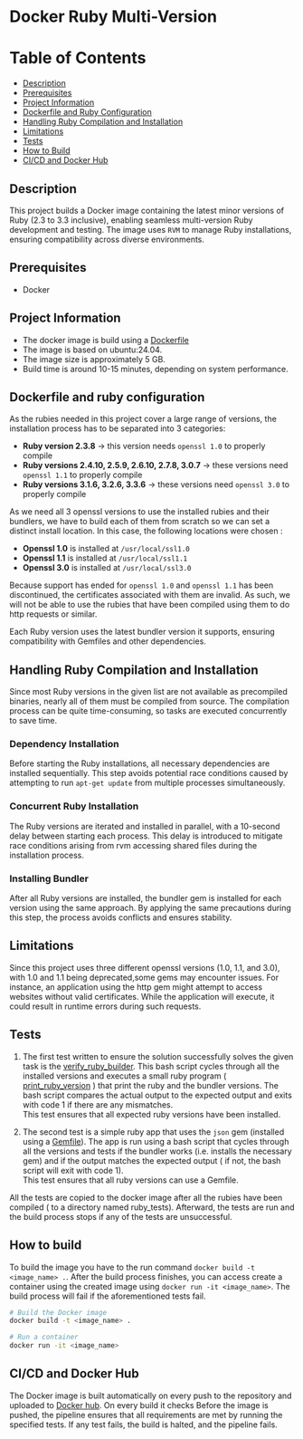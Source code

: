 # Docker Ruby Multi-Version

# Table of Contents
- [Description](#description)
- [Prerequisites](#prerequisites)
- [Project Information](#project-information)
- [Dockerfile and Ruby Configuration](#dockerfile-and-ruby-configuration)
- [Handling Ruby Compilation and Installation](#handling-ruby-compilation-and-installation)
- [Limitations](#limitations)
- [Tests](#tests)
- [How to Build](#how-to-build)
- [CI/CD and Docker Hub](#cicd-and-docker-hub)

## Description

This project builds a Docker image containing the latest minor versions of Ruby
(2.3 to 3.3 inclusive), enabling seamless multi-version Ruby development and testing.
The image uses `RVM` to manage Ruby installations, ensuring compatibility
across diverse environments.

## Prerequisites
- Docker

## Project Information
- The docker image is build using a [Dockerfile](./Dockerfile)
- The image is based on ubuntu:24.04.
- The image size is approximately 5 GB.
- Build time is around 10-15 minutes, depending on system performance.

## Dockerfile and ruby configuration
As the rubies needed in this project cover a large range of versions,
the installation process has to be separated into 3 categories:
- **Ruby version 2.3.8** -> this version needs `openssl 1.0` to properly compile
- **Ruby versions 2.4.10, 2.5.9, 2.6.10, 2.7.8, 3.0.7** -> these versions need `openssl 1.1` to properly compile
- **Ruby versions 3.1.6, 3.2.6, 3.3.6** -> these versions need `openssl 3.0` to properly compile

As we need all 3 openssl versions to use the installed rubies and their bundlers,
we have to build each of them from scratch so we can set a distinct install location. In this case,
the following locations were chosen :
- **Openssl 1.0** is installed at `/usr/local/ssl1.0`
- **Openssl 1.1** is installed at `/usr/local/ssl1.1`
- **Openssl 3.0** is installed at `/usr/local/ssl3.0`

Because support has ended for `openssl 1.0` and `openssl 1.1` has been
discontinued, the certificates associated with them are invalid.
As such, we will not be able to use the rubies that have been compiled
using them to do http requests or similar.

Each Ruby version uses the latest bundler version it supports, ensuring compatibility with Gemfiles and other dependencies.

## Handling Ruby Compilation and Installation
Since most Ruby versions in the given list are not available as precompiled binaries,
nearly all of them must be compiled from source. The compilation process can be quite
time-consuming, so tasks are executed concurrently to save time.

### Dependency Installation
Before starting the Ruby installations, all necessary dependencies are installed
sequentially. This step avoids potential race conditions caused by attempting to
run `apt-get update` from multiple processes simultaneously.

### Concurrent Ruby Installation
The Ruby versions are iterated and installed in parallel, with a 10-second delay
between starting each process. This delay is introduced to mitigate race conditions
arising from rvm accessing shared files during the installation process.

### Installing Bundler
After all Ruby versions are installed, the bundler gem is installed for
each version using the same approach. By applying the same precautions
during this step, the process avoids conflicts and ensures stability.

## Limitations
Since this project uses three different openssl versions (1.0, 1.1, and 3.0), with 1.0 
and 1.1 being deprecated,some gems may encounter issues. For instance, an application 
using the http gem might attempt to access websites without valid certificates. 
While the application will execute, it could result in runtime errors during such requests.

## Tests
1. The first test written to ensure the solution successfully solves the given task is the
[verify_ruby_builder](./verify_ruby_builder.sh). This bash script cycles through all the 
installed versions and executes a small ruby program ( [print_ruby_version](./print_ruby_version.rb) )
that print the ruby and the bundler versions. The bash script compares the actual output to
the expected output and exits with code 1 if there are any mismatches.<br>
This test ensures that all expected ruby versions have been installed.<br>

2. The second test is a simple ruby app that uses the `json` gem (installed using a
[Gemfile](./simple_ruby_app/Gemfile)). The app is run using a bash script that cycles
through all the versions and tests if the bundler works (i.e. installs the necessary gem)
and if the output matches the expected output ( if not, the bash script will exit with code 1).<br>
This test ensures that all ruby versions can use a Gemfile.

All the tests are copied to the docker image after all the rubies have been compiled ( to a directory named ruby_tests).
Afterward, the tests are run and the build process stops if any of the tests are unsuccessful.

## How to build
To build the image you have to the run command `docker build -t <image_name> .`. After the build process finishes,
you can access create a container using the created image using `docker run -it <image_name>`. The build process will
fail if the aforementioned tests fail.

```bash
# Build the Docker image
docker build -t <image_name> .

# Run a container
docker run -it <image_name>
```

## CI/CD and Docker Hub
The Docker image is built automatically on every push to the repository and uploaded to
[Docker hub](https://hub.docker.com/repository/docker/sebastian2309/ruby-multi-version/general). On every build it checks
Before the image is pushed, the pipeline ensures that all requirements are met 
by running the specified tests. If any test fails, the build is halted, 
and the pipeline fails.